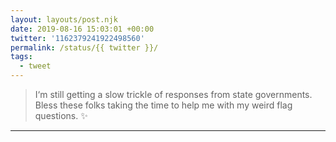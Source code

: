 ```yaml
---
layout: layouts/post.njk
date: 2019-08-16 15:03:01 +00:00
twitter: '1162379241922498560'
permalink: /status/{{ twitter }}/
tags: 
  - tweet
---
```


> I‘m still getting a slow trickle of responses from state governments. Bless these folks taking the time to help me with my weird flag questions. ✨

---
